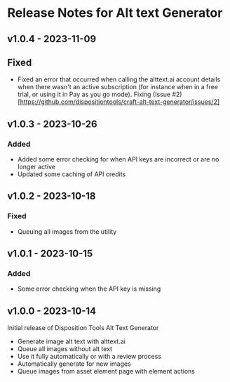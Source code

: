 # Release Notes for Alt text Generator


## v1.0.4 - 2023-11-09

## Fixed
- Fixed an error that occurred when calling the alttext.ai account details when there wasn't an active subscription (for instance when in a free trial, or using it in Pay as you go mode). Fixing (Issue #2)[https://github.com/dispositiontools/craft-alt-text-generator/issues/2]

## v1.0.3 - 2023-10-26

### Added
- Added some error checking for when API keys are incorrect or are no longer active
- Updated some caching of API credits

## v1.0.2 - 2023-10-18

### Fixed
- Queuing all images from the utility

## v1.0.1 - 2023-10-15

### Added
- Some error checking when the API key is missing

## v1.0.0 - 2023-10-14
Initial release of Disposition Tools Alt Text Generator
- Generate image alt text with alttext.ai
- Queue all images without alt text
- Use it fully automatically or with a review process
- Automatically generate for new images
- Queue images from asset element page with element actions
 
